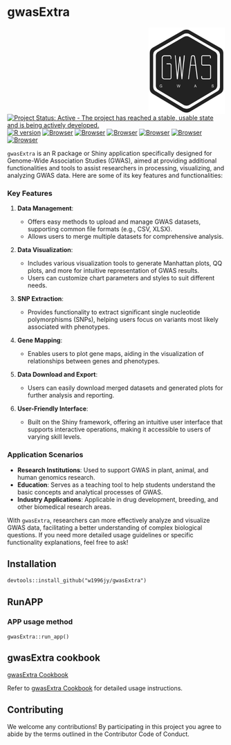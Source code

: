 # gwasExtra

<img src="https://github.com/w1996jy/gwasExtraFile/blob/main/logo/logo.png" height="200" align="right" />

[![Project Status: Active - The project has reached a stable, usable state and is being actively developed.](http://www.repostatus.org/badges/latest/active.svg)](http://www.repostatus.org/#active)
[![R version](https://img.shields.io/badge/R-v4.3.0-salmon)](https://www.r-project.org)
[![Browser](https://img.shields.io/badge/Browser-Edge-lightskyblue)](https://www.microsoft.com/en-us/edge/?ocid=ORSEARCH_Bing&ch=1&form=MA13FJ)
[![Browser](https://img.shields.io/badge/Windows-success-red)]()
[![Browser](https://img.shields.io/badge/Linux/Mac-Not%20test-gray66)]()
[![Browser](https://img.shields.io/badge/Develop-Yes-salmon)]()
[![Browser](https://img.shields.io/badge/Year-2024-bisque)]()
[![Browser](https://img.shields.io/badge/Publish-Not-green)]()

`gwasExtra` is an R package or Shiny application specifically designed for Genome-Wide Association Studies (GWAS), aimed at providing additional functionalities and tools to assist researchers in processing, visualizing, and analyzing GWAS data. Here are some of its key features and functionalities:

### Key Features

1. **Data Management**:
   - Offers easy methods to upload and manage GWAS datasets, supporting common file formats (e.g., CSV, XLSX).
   - Allows users to merge multiple datasets for comprehensive analysis.

2. **Data Visualization**:
   - Includes various visualization tools to generate Manhattan plots, QQ plots, and more for intuitive representation of GWAS results.
   - Users can customize chart parameters and styles to suit different needs.

3. **SNP Extraction**:
   - Provides functionality to extract significant single nucleotide polymorphisms (SNPs), helping users focus on variants most likely associated with phenotypes.

4. **Gene Mapping**:
   - Enables users to plot gene maps, aiding in the visualization of relationships between genes and phenotypes.

5. **Data Download and Export**:
   - Users can easily download merged datasets and generated plots for further analysis and reporting.

6. **User-Friendly Interface**:
   - Built on the Shiny framework, offering an intuitive user interface that supports interactive operations, making it accessible to users of varying skill levels.

### Application Scenarios

- **Research Institutions**: Used to support GWAS in plant, animal, and human genomics research.
- **Education**: Serves as a teaching tool to help students understand the basic concepts and analytical processes of GWAS.
- **Industry Applications**: Applicable in drug development, breeding, and other biomedical research areas.

With `gwasExtra`, researchers can more effectively analyze and visualize GWAS data, facilitating a better understanding of complex biological questions. If you need more detailed usage guidelines or specific functionality explanations, feel free to ask!

## Installation

```
devtools::install_github("w1996jy/gwasExtra")
```
## RunAPP

### APP usage method 

```
gwasExtra::run_app()
```


## gwasExtra cookbook

<a href="https://github.com/w1996jy/gwasExtraFile/blob/main/gwasExtra%20cookbook/README.md" target="_blank">gwasExtra Cookbook</a>


Refer to [gwasExtra Cookbook](https://github.com/w1996jy/gwasExtraFile/blob/main/gwasExtra%20cookbook/README.md)
 for detailed usage instructions.

## Contributing

We welcome any contributions! By participating in this project you agree to abide by the terms outlined in the Contributor Code of Conduct.
